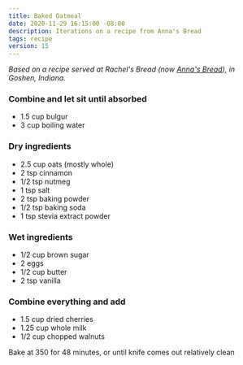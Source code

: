 ```yaml
---
title: Baked Oatmeal
date: 2020-11-29 16:15:00 -08:00
description: Iterations on a recipe from Anna's Bread
tags: recipe
version: 15
---
```


_Based on a recipe served at Rachel's Bread (now [Anna's Bread](https://g.page/annasbread?share)), in Goshen, Indiana._

### Combine and let sit until absorbed

- 1.5 cup bulgur
- 3 cup boiling water

### Dry ingredients

- 2.5 cup oats (mostly whole)
- 2 tsp cinnamon
- 1/2 tsp nutmeg
- 1 tsp salt
- 2 tsp baking powder
- 1/2 tsp baking soda
- 1 tsp stevia extract powder

### Wet ingredients

- 1/2 cup brown sugar
- 2 eggs
- 1/2 cup butter
- 2 tsp vanilla

### Combine everything and add

- 1.5 cup dried cherries
- 1.25 cup whole milk
- 1/2 cup chopped walnuts

Bake at 350 for 48 minutes, or until knife comes out relatively clean
